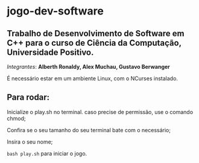 # jogo-dev-software

## Trabalho de Desenvolvimento de Software em C++ para o curso de Ciência da Computação, Universidade Positivo.

*Integrantes*: **Alberth Ronaldy, Alex Muchau, Gustavo Berwanger**

É necessário estar em um ambiente Linux, com o NCurses instalado.

## Para rodar:

Inicialize o play.sh no terminal. caso precise de permissão, use o comando chmod;

Confira se o seu tamanho do seu terminal bate com o necessário;

Insira o seu nome;

```bash play.sh``` para iniciar o jogo.

